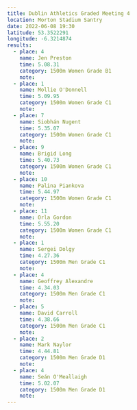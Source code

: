 ```yaml
---
title: Dublin Athletics Graded Meeting 4 
location: Morton Stadium Santry 
date: 2022-06-08 19:30
latitude: 53.3522291
longitude: -6.3214874
results:
  - place: 4
    name: Jen Preston
    time: 5.08.31
    category: 1500m Women Grade B1
    note: 
  - place: 1
    name: Mollie O'Donnell
    time: 5.09.95
    category: 1500m Women Grade C1
    note: 
  - place: 7
    name: Siobhán Nugent
    time: 5.35.07
    category: 1500m Women Grade C1
    note: 
  - place: 9
    name: Brigid Long
    time: 5.40.73
    category: 1500m Women Grade C1
    note: 
  - place: 10
    name: Palina Piankova
    time: 5.44.97
    category: 1500m Women Grade C1
    note: 
  - place: 11
    name: Orla Gordon
    time: 5.55.20
    category: 1500m Women Grade C1
    note: 
  - place: 1
    name: Sergei Dolgy
    time: 4.27.36
    category: 1500m Men Grade C1
    note: 
  - place: 4
    name: Geoffrey Alexandre
    time: 4.34.03
    category: 1500m Men Grade C1
    note: 
  - place: 5
    name: David Carroll
    time: 4.38.66
    category: 1500m Men Grade C1
    note: 
  - place: 2
    name: Mark Naylor
    time: 4.44.81
    category: 1500m Men Grade D1
    note: 
  - place: 4
    name: Seán O'Meallaigh
    time: 5.02.07
    category: 1500m Men Grade D1
    note: 
---
```

